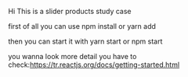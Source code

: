 Hi 
This is  a slider products study case

first of all you can use npm install or yarn add 

then you can start it with yarn start or npm start

you wanna look more detail you have to check:https://tr.reactjs.org/docs/getting-started.html